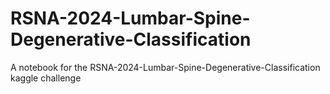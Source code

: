 # RSNA-2024-Lumbar-Spine-Degenerative-Classification
A notebook for the RSNA-2024-Lumbar-Spine-Degenerative-Classification kaggle challenge
